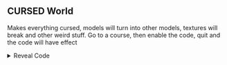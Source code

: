 ## CURSED World

Makes everything cursed, models will turn into other models, textures will break and other weird stuff. Go to a course, then enable the code, quit and the code will have effect

<details>
<summary>Reveal Code</summary>

```armv7
04000000 00B274F8 E3A00000
```
</details>